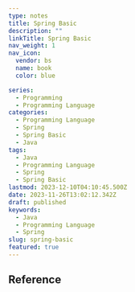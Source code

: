 ```yaml
---
type: notes
title: Spring Basic
description: ""
linkTitle: Spring Basic
nav_weight: 1
nav_icon:
  vendor: bs
  name: book
  color: blue

series:
  - Programming
  - Programming Language
categories:
  - Programming Language
  - Spring
  - Spring Basic
  - Java
tags:
  - Java
  - Programming Language
  - Spring
  - Spring Basic
lastmod: 2023-12-10T04:10:45.500Z
date: 2023-11-26T13:02:12.342Z
draft: published
keywords:
  - Java
  - Programming Language
  - Spring
slug: spring-basic
featured: true
---
```


## Reference
